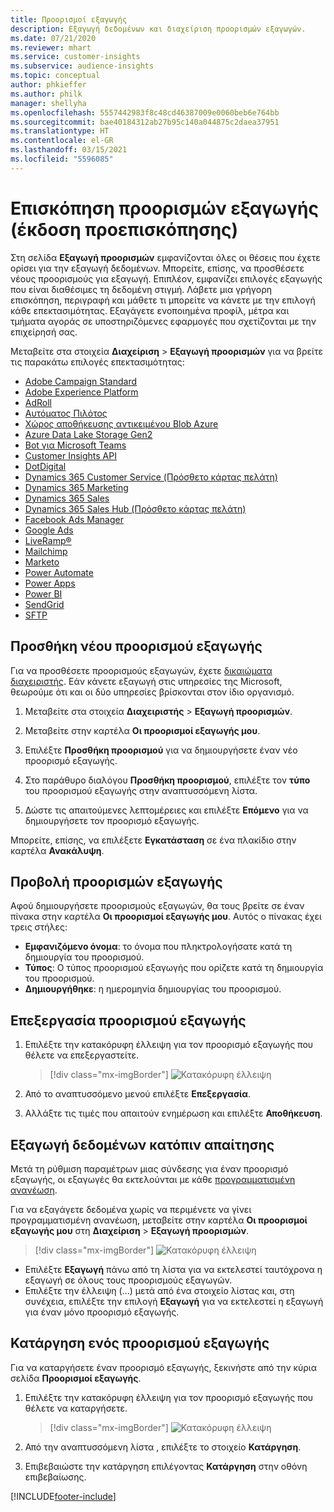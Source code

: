 ```yaml
---
title: Προορισμοί εξαγωγής
description: Εξαγωγή δεδομένων και διαχείριση προορισμών εξαγωγών.
ms.date: 07/21/2020
ms.reviewer: mhart
ms.service: customer-insights
ms.subservice: audience-insights
ms.topic: conceptual
author: phkieffer
ms.author: philk
manager: shellyha
ms.openlocfilehash: 5557442983f8c48cd46387009e0060beb6e764bb
ms.sourcegitcommit: bae40184312ab27b95c140a044875c2daea37951
ms.translationtype: HT
ms.contentlocale: el-GR
ms.lasthandoff: 03/15/2021
ms.locfileid: "5596085"
---
```

# <a name="export-destinations-preview-overview"></a>Επισκόπηση προορισμών εξαγωγής (έκδοση προεπισκόπησης)

Στη σελίδα **Εξαγωγή προορισμών** εμφανίζονται όλες οι θέσεις που έχετε ορίσει για την εξαγωγή δεδομένων. Μπορείτε, επίσης, να προσθέσετε νέους προορισμούς για εξαγωγή. Επιπλέον, εμφανίζει επιλογές εξαγωγής που είναι διαθέσιμες τη δεδομένη στιγμή. Λάβετε μια γρήγορη επισκόπηση, περιγραφή και μάθετε τι μπορείτε να κάνετε με την επιλογή κάθε επεκτασιμότητας. Εξαγάγετε ενοποιημένα προφίλ, μέτρα και τμήματα αγοράς σε υποστηριζόμενες εφαρμογές που σχετίζονται με την επιχείρησή σας.

Μεταβείτε στα στοιχεία **Διαχείριση** > **Εξαγωγή προορισμών** για να βρείτε τις παρακάτω επιλογές επεκτασιμότητας:

- [Adobe Campaign Standard](export-adobe-campaign-standard.md)
- [Adobe Experience Platform](export-adobe-experience-platform.md)
- [AdRoll](export-adroll.md)
- [Αυτόματος Πιλότος](export-autopilot.md)
- [Χώρος αποθήκευσης αντικειμένου Blob Azure](export-azure-blob-storage.md)
- [Azure Data Lake Storage Gen2](export-azure-data-lake-storage-gen2.md)
- [Bot για Microsoft Teams](export-teams-bot.md)
- [Customer Insights API](apis.md)
- [DotDigital](export-dotdigital.md)
- [Dynamics 365 Customer Service (Πρόσθετο κάρτας πελάτη)](customer-card-add-in.md)
- [Dynamics 365 Marketing](export-dynamics365-marketing.md)
- [Dynamics 365 Sales](export-dynamics365-sales.md)
- [Dynamics 365 Sales Hub (Πρόσθετο κάρτας πελάτη)](customer-card-add-in.md)
- [Facebook Ads Manager](export-facebook.md)
- [Google Ads](export-google-ads.md)
- [LiveRamp&reg;](export-liveramp.md)
- [Mailchimp](export-mailchimp.md)
- [Marketo](export-marketo.md)
- [Power Automate](export-power-automate.md)
- [Power Apps](export-power-apps.md)
- [Power BI](export-power-bi.md)
- [SendGrid](export-sendgrid.md)
- [SFTP](export-sftp.md)

## <a name="add-a-new-export-destination"></a>Προσθήκη νέου προορισμού εξαγωγής

Για να προσθέσετε προορισμούς εξαγωγών, έχετε [δικαιώματα διαχειριστής](permissions.md). Εάν κάνετε εξαγωγή στις υπηρεσίες της Microsoft, θεωρούμε ότι και οι δύο υπηρεσίες βρίσκονται στον ίδιο οργανισμό.

1. Μεταβείτε στα στοιχεία **Διαχειριστής** > **Εξαγωγή προορισμών**.

1. Μεταβείτε στην καρτέλα **Οι προορισμοί εξαγωγής μου**.

1. Επιλέξτε **Προσθήκη προορισμού** για να δημιουργήσετε έναν νέο προορισμό εξαγωγής.

1. Στο παράθυρο διαλόγου **Προσθήκη προορισμού**, επιλέξτε τον **τύπο** του προορισμού εξαγωγής στην αναπτυσσόμενη λίστα.

1. Δώστε τις απαιτούμενες λεπτομέρειες και επιλέξτε **Επόμενο** για να δημιουργήσετε τον προορισμό εξαγωγής.

Μπορείτε, επίσης, να επιλέξετε **Εγκατάσταση** σε ένα πλακίδιο στην καρτέλα **Ανακάλυψη**.

## <a name="view-export-destinations"></a>Προβολή προορισμών εξαγωγής

Αφού δημιουργήσετε προορισμούς εξαγωγών, θα τους βρείτε σε έναν πίνακα στην καρτέλα **Οι προορισμοί εξαγωγής μου**. Αυτός ο πίνακας έχει τρεις στήλες:

- **Εμφανιζόμενο όνομα**: το όνομα που πληκτρολογήσατε κατά τη δημιουργία του προορισμού.
- **Τύπος**: Ο τύπος προορισμού εξαγωγής που ορίζετε κατά τη δημιουργία του προορισμού.
- **Δημιουργήθηκε**: η ημερομηνία δημιουργίας του προορισμού.

## <a name="edit-an-export-destination"></a>Επεξεργασία προορισμού εξαγωγής

1. Επιλέξτε την κατακόρυφη έλλειψη για τον προορισμό εξαγωγής που θέλετε να επεξεργαστείτε.

   > [!div class="mx-imgBorder"]
   > ![Κατακόρυφη έλλειψη](media/export-destinations-page-ellipsis.png "Κατακόρυφη έλλειψη")

1. Από το αναπτυσσόμενο μενού επιλέξτε **Επεξεργασία**.

1. Αλλάξτε τις τιμές που απαιτούν ενημέρωση και επιλέξτε **Αποθήκευση**.

## <a name="export-data-on-demand"></a>Εξαγωγή δεδομένων κατόπιν απαίτησης

Μετά τη ρύθμιση παραμέτρων μιας σύνδεσης για έναν προορισμό εξαγωγής, οι εξαγωγές θα εκτελούνται με κάθε [προγραμματισμένη ανανέωση](system.md#schedule-tab).

Για να εξαγάγετε δεδομένα χωρίς να περιμένετε να γίνει προγραμματισμένη ανανέωση, μεταβείτε στην καρτέλα **Οι προορισμοί εξαγωγής μου** στη **Διαχείριση** > **Εξαγωγή προορισμών**.

> [!div class="mx-imgBorder"]
> ![Κατακόρυφη έλλειψη](media/export-destinations-page-ellipsis.png "Κατακόρυφη έλλειψη")

- Επιλέξτε **Εξαγωγή** πάνω από τη λίστα για να εκτελεστεί ταυτόχρονα η εξαγωγή σε όλους τους προορισμούς εξαγωγών.
- Επιλέξτε την έλλειψη (...) μετά από ένα στοιχείο λίστας και, στη συνέχεια, επιλέξτε την επιλογή **Εξαγωγή** για να εκτελεστεί η εξαγωγή για έναν μόνο προορισμό εξαγωγής.

## <a name="remove-an-export-destination"></a>Κατάργηση ενός προορισμού εξαγωγής

Για να καταργήσετε έναν προορισμό εξαγωγής, ξεκινήστε από την κύρια σελίδα **Προορισμοί εξαγωγής**.

1. Επιλέξτε την κατακόρυφη έλλειψη για τον προορισμό εξαγωγής που θέλετε να καταργήσετε.

   > [!div class="mx-imgBorder"]
   > ![Κατακόρυφη έλλειψη](media/export-destinations-page-ellipsis.png "Κατακόρυφη έλλειψη")

2. Από την αναπτυσσόμενη λίστα , επιλέξτε το στοιχείο **Κατάργηση**.

3. Επιβεβαιώστε την κατάργηση επιλέγοντας **Κατάργηση** στην οθόνη επιβεβαίωσης.


[!INCLUDE[footer-include](../includes/footer-banner.md)]